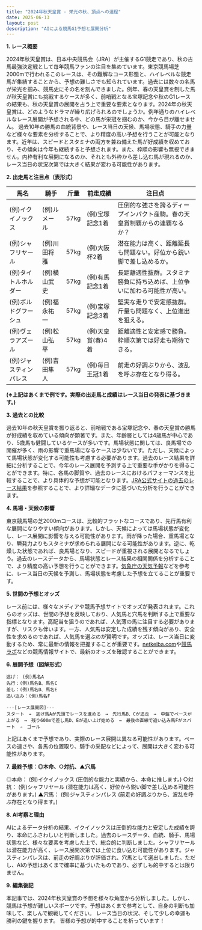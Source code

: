 ```yaml
---
title: "2024年秋天皇賞 - 栄光の秋、頂点への道程"
date: 2025-06-13
layout: post
description: "AIによる競馬G1予想と展開分析"
---
```


**1. レース概要**

2024年秋天皇賞は、日本中央競馬会（JRA）が主催するG1競走であり、秋の古馬最強決定戦として毎年競馬ファンの注目を集めています。東京競馬場芝2000mで行われるこのレースは、その難解なコース形態と、ハイレベルな競走馬が集結することから、予想の難しさでも知られています。過去には数々の名馬が栄光を掴み、競馬史にその名を刻んできました。例年、春の天皇賞を制した馬が秋天皇賞にも挑戦するケースが多く、前哨戦となる宝塚記念や秋のG1レースの結果も、秋の天皇賞の展開を占う上で重要な要素となります。2024年の秋天皇賞は、どのようなドラマが繰り広げられるのでしょうか。例年通りのハイレベルなレース展開が予想される中、どの馬が栄冠を掴むのか、今から目が離せません。  過去10年の勝馬の血統背景や、レース当日の天候、馬場状態、騎手の力量など様々な要素を分析することで、より精度の高い予想を行うことが可能となります。近年は、スピードとスタミナの両方を兼ね備えた馬が好成績を収めており、その傾向は今年も継続すると予想されます。また、枠順の影響も無視できません。内枠有利な展開になるのか、それとも外枠から差し込む馬が現れるのか、レース当日の状況次第では大きく結果が変わる可能性があります。


**2. 出走馬と注目点（表形式）**

| 馬名       | 騎手       | 斤量 | 前走成績 | 注目点                                                                    |
|------------|-------------|-------|-----------|-----------------------------------------------------------------------------|
| (例)イクイノックス | (例)ルメール     | 57kg  | (例)宝塚記念1着 | 圧倒的な強さを誇るディープインパクト産駒。春の天皇賞制覇からの連覇なるか？ |
| (例)シャフリヤール | (例)川田将雅     | 57kg  | (例)大阪杯2着   | 潜在能力は高く、距離延長も問題ない。好位から鋭い脚で差し込めるか。              |
| (例)タイトルホルダー | (例)横山武史     | 57kg  | (例)有馬記念1着   | 長距離適性抜群。スタミナ勝負に持ち込めば、上位争いに加わる可能性が高い。          |
| (例)ボルドグフーシュ | (例)福永祐一     | 57kg  | (例)宝塚記念3着   | 堅実な走りで安定感抜群。斤量も問題なく、上位進出を狙える。                        |
| (例)ヴェラアズール    | (例)松山弘平     | 57kg  | (例)天皇賞(春)4着 | 距離適性と安定感で勝負。枠順次第では好走も期待できる。                          |
| (例)ジャスティンパレス | (例)吉田隼人     | 57kg  | (例)毎日王冠1着    | 前走の好調ぶりから、波乱を呼ぶ存在となり得る。                               |
**(※上記はあくまで例です。実際の出走馬と成績はレース当日の発表に基づきます。)**


**3. 過去との比較**

過去10年の秋天皇賞を振り返ると、前哨戦である宝塚記念や、春の天皇賞の勝馬が好成績を収めている傾向が顕著です。また、年齢層としては4歳馬が中心であり、5歳馬も健闘しているケースが多いです。馬場状態に関しては、良馬場での開催が多く、雨の影響で重馬場になるケースは少ないです。ただし、天候によって馬場状態が変化する可能性も考慮する必要があります。過去のレース結果を詳細に分析することで、今年のレース展開を予測する上で重要な手がかりを得ることができます。特に、各馬の脚質や、過去のレースにおけるパフォーマンスを比較することで、より具体的な予想が可能となります。[JRA公式サイトの過去のレース結果](https://www.jra.go.jp/)を参照することで、より詳細なデータに基づいた分析を行うことができます。


**4. 馬場・天候の影響**

東京競馬場の芝2000mコースは、比較的フラットなコースであり、先行馬有利な展開になりやすい傾向があります。しかし、天候によっては馬場状態が変化し、レース展開に影響を与える可能性があります。雨が降った場合、重馬場となり、瞬発力よりもスタミナが求められる展開になる可能性があります。逆に、乾燥した状態であれば、良馬場となり、スピードが重視される展開となるでしょう。過去のレースデータから、馬場状態とレース結果の相関関係を分析することで、より精度の高い予想を行うことができます。[気象庁の天気予報](https://www.jma.go.jp/)などを参考に、レース当日の天候を予測し、馬場状態を考慮した予想を立てることが重要です。


**5. 世間の予想とオッズ**

レース前には、様々なメディアや競馬予想サイトでオッズが発表されます。これらのオッズは、世間の予想を反映しており、人気馬と穴馬を判断する上で重要な指標となります。高配当を狙うのであれば、人気薄の馬に注目する必要がありますが、リスクも伴います。一方、人気馬は安定した成績を残す傾向があり、安全性を求めるのであれば、人気馬を選ぶのが賢明です。オッズは、レース当日に変動するため、常に最新の情報を把握することが重要です。[netkeiba.com](https://www.netkeiba.com/)や[競馬ラボ](https://www.keibalab.jp/)などの競馬情報サイトで、最新のオッズを確認することができます。


**6. 展開予想（図解形式）**

```
逃げ： (例)馬名A
先行：(例)馬名B、馬名C
差し：(例)馬名D、馬名E
追い込み：(例)馬名F

---[レース展開図]---
スタート　→　逃げ馬Aが先頭でレースを進める　→　先行馬B、Cが追走　→　中盤でペースが上がる　→　残り600mで差し馬D、Eが追い上げ始める　→　最後の直線で追い込み馬Fがスパート　→　ゴール
```

上記はあくまで予想であり、実際のレース展開は異なる可能性があります。ペースの速さや、各馬の位置取り、騎手の采配などによって、展開は大きく変わる可能性があります。


**7. 最終予想：◎本命、○対抗、▲穴馬**

◎本命： (例)イクイノックス (圧倒的な能力と実績から、本命に推します。)
○対抗： (例)シャフリヤール (潜在能力は高く、好位から鋭い脚で差し込める可能性があります。)
▲穴馬： (例)ジャスティンパレス (前走の好調ぶりから、波乱を呼ぶ存在となり得ます。)


**8. AI考察と理由**

AIによるデータ分析の結果、イクイノックスは圧倒的な能力と安定した成績を誇り、本命にふさわしいと判断しました。過去のレースデータ、血統、騎手、馬場状態など、様々な要素を考慮した上で、総合的に判断しました。シャフリヤールは潜在能力が高く、レース展開次第では上位に食い込む可能性があります。ジャスティンパレスは、前走の好調ぶりが評価され、穴馬として選出しました。ただし、AIの予想はあくまで確率に基づいたものであり、必ずしも的中するとは限りません。


**9. 編集後記**

本記事では、2024年秋天皇賞の予想を様々な角度から分析しました。しかし、競馬は予想が難しいスポーツです。予想はあくまで参考として、自身の判断も加味して、楽しんで観戦してください。  レース当日の状況、そして少しの幸運も勝利の鍵を握ります。  皆様の予想が的中することを祈っています！
